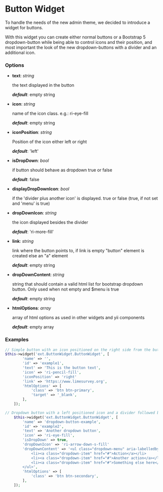 # Button Widget
To handle the needs of the new admin theme, we decided to introduce a widget for buttons.

With this widget you can create either normal buttons or a Bootstrap 5 dropdown-button while
being able to control icons and their position, and most important the look of the new dropdown-buttons with a divider and an additional icon.

### Options

- **text**: *string*
    
    the text displayed in the button

    ***default***: empty string

- **icon**: *string*

    name of the icon class. e.g.: ri-eye-fill

    ***default***: empty string

- **iconPosition**: *string*

    Position of the icon either left or right

    ***default***: 'left'

- **isDropDown**: *bool*

    if button should behave as dropdown true or false

    ***default***: false

- **displayDropDownIcon**: *bool*

    if the 'divider plus another icon' is displayed. true or false (true, if not set and 'menu' is true)

- **dropDownIcon**: *string*

    the icon displayed besides the divider

    ***default***: 'ri-more-fill'

- **link**: *string*

    link where the button points to, if link is empty "button" element is created else an "a" element

    ***default***: empty string

- **dropDownContent**: *string* 

    string that should contain a valid html list for bootstrap dropdown button. Only used when not empty and $menu is true

    ***default***: empty string

- **htmlOptions**: *array*

    array of html options as used in other widgets and yii components

    ***default***: empty array

### Examples

```PHP
// Simple button with an icon positioned on the right side from the button text
$this->widget('ext.ButtonWidget.ButtonWidget', [
        'name' => '',
        'id' => 'example1',
        'text' => 'This is the button text',
        'icon' => 'ri-pencil-fill',
        'iconPosition' => 'right'
        'link' => 'https://www.limesurvey.org',
        'htmlOptions' => [
            'class' => 'btn btn-primary',
            'target' => '_blank',
        ],
    ]);

// Dropdown button with a left positioned icon and a divider followed by a caret
    $this->widget('ext.ButtonWidget.ButtonWidget', [
        'name' => 'dropdown-button-example',
        'id' => 'example2',
        'text' => 'Another dropdown button',
        'icon' => 'ri-eye-fill',
        'isDropDown' => true,
        'dropDownIcon' => 'ri-arrow-down-s-fill'
        'dropDownContent' => '<ul class="dropdown-menu" aria-labelledby="example2">
            <li><a class="dropdown-item" href="#">Action</a></li>
            <li><a class="dropdown-item" href="#">Another action</a></li>
            <li><a class="dropdown-item" href="#">Something else here</a></li>
        </ul>',
        'htmlOptions' => [
            'class' => 'btn btn-secondary',
        ],
    ]);
```
